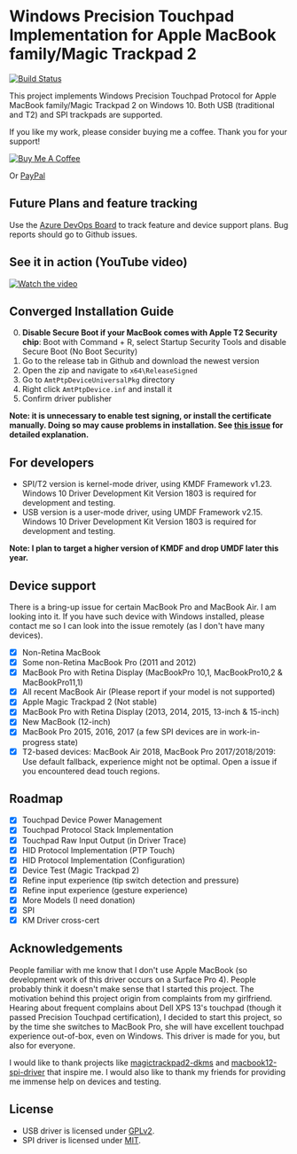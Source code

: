 # Windows Precision Touchpad Implementation for Apple MacBook family/Magic Trackpad 2

[![Build Status](https://ligstd.visualstudio.com/_apis/public/build/definitions/7694e0d0-94e3-4fd2-b39a-ecd261e1ba2e/22/badge)](https://ligstd.visualstudio.com/Apple%20PTP%20Trackpad/_build?definitionId=22)

This project implements Windows Precision Touchpad Protocol for Apple MacBook family/Magic Trackpad 2 on Windows 10. Both USB (traditional and T2) and SPI trackpads are supported.

If you like my work, please consider buying me a coffee. Thank you for your support!

<a href="https://www.buymeacoffee.com/imbushuo" target="_blank"><img src="https://www.buymeacoffee.com/assets/img/custom_images/orange_img.png" alt="Buy Me A Coffee" style="height: auto !important;width: auto !important;" ></a>

Or [PayPal](https://www.paypal.com/paypalme/imbushuo)

## Future Plans and feature tracking

Use the [Azure DevOps Board](https://ligstd.visualstudio.com/Apple%20PTP%20Trackpad/_workitems/) to track feature and device support plans. Bug reports should go to Github issues.

## See it in action (YouTube video)

[![Watch the video](https://img.youtube.com/vi/-GWlfw7omdo/hqdefault.jpg)](https://youtu.be/-GWlfw7omdo)

## Converged Installation Guide

0. **Disable Secure Boot if your MacBook comes with Apple T2 Security chip**: Boot with Command + R, select Startup Security Tools and disable Secure Boot (No Boot Security)
1. Go to the release tab in Github and download the newest version
2. Open the zip and navigate to `x64\ReleaseSigned`
3. Go to `AmtPtpDeviceUniversalPkg` directory
4. Right click `AmtPtpDevice.inf` and install it
5. Confirm driver publisher

**Note: it is unnecessary to enable test signing, or install the certificate manually. Doing so may cause problems in installation. See [this issue](https://github.com/imbushuo/mac-precision-touchpad/issues/228#issuecomment-538689587) for detailed explanation.**

## For developers

- SPI/T2 version is kernel-mode driver, using KMDF Framework v1.23. Windows 10 Driver Development Kit Version 1803 is required for development and testing.
- USB version is a user-mode driver, using UMDF Framework v2.15. Windows 10 Driver Development Kit Version 1803 is required for development and testing.

**Note: I plan to target a higher version of KMDF and drop UMDF later this year.**

## Device support

There is a bring-up issue for certain MacBook Pro and MacBook Air. I am looking into it. If you have such device with Windows installed, please contact me so I can look into the issue remotely (as I don't have many devices).

- [x] Non-Retina MacBook 
- [x] Some non-Retina MacBook Pro (2011 and 2012)
- [x] MacBook Pro with Retina Display (MacBookPro 10,1, MacBookPro10,2 & MacBookPro11,1)
- [x] All recent MacBook Air (Please report if your model is not supported)
- [x] Apple Magic Trackpad 2 (Not stable)
- [x] MacBook Pro with Retina Display (2013, 2014, 2015, 13-inch & 15-inch)
- [x] New MacBook (12-inch)
- [x] MacBook Pro 2015, 2016, 2017 (a few SPI devices are in work-in-progress state)
- [x] T2-based devices: MacBook Air 2018, MacBook Pro 2017/2018/2019: Use default fallback, experience might not be optimal. Open a issue if you encountered dead touch regions.

## Roadmap

- [x] Touchpad Device Power Management
- [x] Touchpad Protocol Stack Implementation
- [x] Touchpad Raw Input Output (in Driver Trace)
- [x] HID Protocol Implementation (PTP Touch)
- [x] HID Protocol Implementation (Configuration)
- [x] Device Test (Magic Trackpad 2)
- [x] Refine input experience (tip switch detection and pressure)
- [x] Refine input experience (gesture experience)
- [x] More Models (I need donation)
- [x] SPI
- [x] KM Driver cross-cert

## Acknowledgements

People familiar with me know that I don't use Apple MacBook (so development work of this driver occurs on a Surface Pro 4). People probably think it doesn't make sense that I started this project. The motivation behind this project origin from complaints from my girlfriend. Hearing about frequent complains about Dell XPS 13's touchpad (though it passed Precision Touchpad certification), I decided to start this project, so by the time she switches to MacBook Pro, she will have excellent touchpad experience out-of-box, even on Windows. This driver is made for you, but also for everyone.

I would like to thank projects like [magictrackpad2-dkms](https://github.com/robbi5/magictrackpad2-dkms) and [macbook12-spi-driver](https://github.com/cb22/macbook12-spi-driver) that inspire me. I would also like to thank my friends for providing me immense help on devices and testing.
 
## License

- USB driver is licensed under [GPLv2](LICENSE-GPL.md).
- SPI driver is licensed under [MIT](LICENSE-MIT.md).

